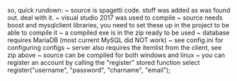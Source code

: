 so, quick rundown: 
~ source is spagetti code. stuff was added as was found out. deal with it.
~ visual studio 2017 was used to compile
~ source needs boost and mysqlclient libraries, you need to set these up in the project to be able to compile it
~ a compiled exe is in the zip ready to be used
~ database requires MariaDB (most current MySQL did NOT work)
~ see config.ini for configuring configs
~ server also requires the itemlist from the client, see zip above
~ source can be compiled for both windows and linux
~ you can register an account by calling the "register" stored function
select register("username", "password", "charname", "email");